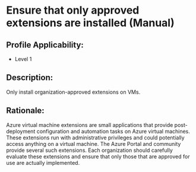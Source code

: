 # Ensure that only approved extensions are installed (Manual)

## Profile Applicability:

- Level 1

## Description:

Only install organization-approved extensions on VMs.

## Rationale:

Azure virtual machine extensions are small applications that provide post-deployment configuration and automation tasks on Azure virtual machines. These extensions run with administrative privileges and could potentially access anything on a virtual machine. The Azure Portal and community provide several such extensions. Each organization should carefully evaluate these extensions and ensure that only those that are approved for use are actually implemented.